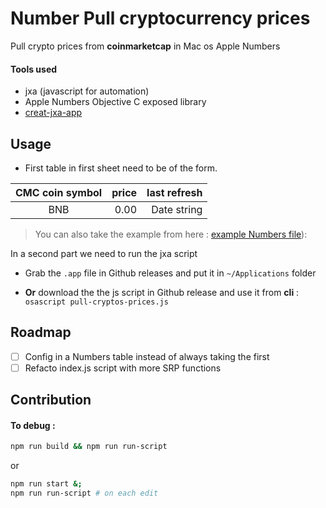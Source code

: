 # Number Pull cryptocurrency prices

Pull crypto prices from **coinmarketcap** in Mac os Apple Numbers 

#### Tools used
- jxa (javascript for automation) 
- Apple Numbers Objective C exposed library
- [creat-jxa-app](https://github.com/aheissenberger/macos-jxa-bundler/tree/main/packages/create-jxa-app)

## Usage

- First table in first sheet need to be of the form. 

|CMC coin symbol | price  | last refresh |
|:--------------:|-------:|-------------:|
|BNB             | 0.00   | Date string  |

> You can also take the example from here : [example Numbers file](./assets/example-crypto-portfolio.numbers)):

In a second part we need to run the jxa script

- Grab the `.app` file in Github releases and put it in `~/Applications` folder

- **Or** download the the js script in Github release and use it from **cli** :
`osascript pull-cryptos-prices.js`

## Roadmap

- [ ] Config in a Numbers table instead of always taking the first
- [ ] Refacto index.js script with more SRP functions

## Contribution

#### To debug :

```bash
npm run build && npm run run-script
```
or 
```bash
npm run start &;
npm run run-script # on each edit
```
